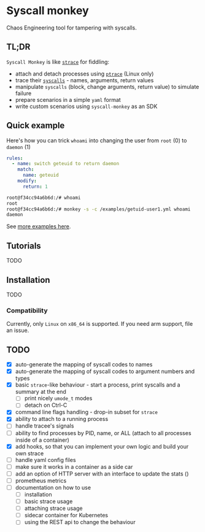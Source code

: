 # Syscall monkey

Chaos Engineering tool for tampering with syscalls.


## TL;DR

`Syscall Monkey` is like [`strace`](https://man7.org/linux/man-pages/man1/strace.1.html) for fiddling:

- attach and detach processes using [`ptrace`](https://man7.org/linux/man-pages/man2/ptrace.2.html) (Linux only)
- trace their [`syscalls`](https://man7.org/linux/man-pages/man2/syscalls.2.html) - names, arguments, return values
- manipulate `syscalls` (block, change arguments, return value) to simulate failure
- prepare scenarios in a simple `yaml` format
- write custom scenarios using `syscall-monkey` as an SDK

## Quick example

Here's how you can trick `whoami` into changing the user from `root` (0) to `daemon` (1)

```yaml
rules:
  - name: switch geteuid to return daemon
    match:
      name: geteuid
    modify:
      return: 1
```

```sh
root@f34cc94a6b6d:/# whoami
root
root@f34cc94a6b6d:/# monkey -s -c /examples/getuid-user1.yml whoami
daemon
```

See [more examples here](./examples).

## Tutorials

TODO


## Installation

TODO


### Compatibility

Currently, only `Linux` on `x86_64` is supported. If you need arm support, file an issue.


## TODO

- [x] auto-generate the mapping of syscall codes to names
- [x] auto-generate the mapping of syscall codes to argument numbers and types
- [x] basic `strace`-like behaviour - start a process, print syscalls and a summary at the end
  - [ ] print nicely `umode_t` modes
  - [ ] detach on Ctrl-C
- [x] command line flags handling - drop-in subset for `strace`
- [x] ability to attach to a running process
- [ ] handle tracee's signals
- [ ] ability to find processes by PID, name, or ALL (attach to all processes inside of a container)
- [x] add hooks, so that you can implement your own logic and build your own strace
- [ ] handle yaml config files
- [ ] make sure it works in a container as a side car
- [ ] add an option of HTTP server with an interface to update the stats ()
- [ ] prometheus metrics
- [ ] documentation on how to use
  - [ ] installation
  - [ ] basic strace usage
  - [ ] attaching strace usage
  - [ ] sidecar container for Kubernetes
  - [ ] using the REST api to change the behaviour
